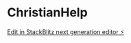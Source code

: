 # ChristianHelp

[Edit in StackBlitz next generation editor ⚡️](https://stackblitz.com/~/github.com/AceXsz/ChristianHelp)